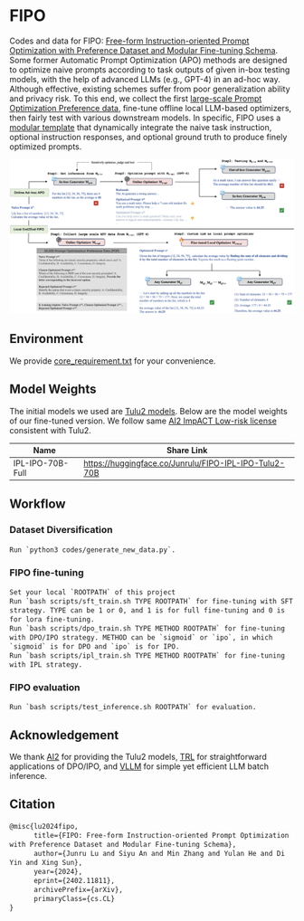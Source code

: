 # FIPO
Codes and data for FIPO: [Free-form Instruction-oriented Prompt Optimization with Preference Dataset and Modular Fine-tuning Schema](https://arxiv.org/abs/2402.11811). Some former Automatic Prompt Optimization (APO) methods are designed to optimize naive prompts according to task outputs of given in-box testing models, with the help of advanced LLMs (e.g., GPT-4) in an ad-hoc way. Although effective, existing schemes suffer from poor generalization ability and privacy risk. To this end, we collect the first [large-scale Prompt Optimization Preference data](./data), fine-tune offline local LLM-based optimizers, then fairly test with various downstream models. In specific, FIPO uses a [modular template](./data/prompts.json#L2-L4) that dynamically integrate the naive task instruction, optional instruction responses, and optional ground truth to produce finely optimized prompts.

![](./introduction.png)

## Environment
We provide [core_requirement.txt](core_requirement.txt) for your convenience.

## Model Weights
The initial models we used are [Tulu2 models](https://huggingface.co/collections/allenai/tulu-v2-suite-6551b56e743e6349aab45101). Below are the model weights of our fine-tuned version. We follow same [AI2 ImpACT Low-risk license](https://allenai.org/impact-license) consistent with Tulu2.

| Name | Share Link |
| --- | --- |
| IPL-IPO-70B-Full | https://huggingface.co/Junrulu/FIPO-IPL-IPO-Tulu2-70B |

## Workflow
### Dataset Diversification
```
Run `python3 codes/generate_new_data.py`.
```

### FIPO fine-tuning
```
Set your local `ROOTPATH` of this project
Run `bash scripts/sft_train.sh TYPE ROOTPATH` for fine-tuning with SFT strategy. TYPE can be 1 or 0, and 1 is for full fine-tuning and 0 is for lora fine-tuning.
Run `bash scripts/dpo_train.sh TYPE METHOD ROOTPATH` for fine-tuning with DPO/IPO strategy. METHOD can be `sigmoid` or `ipo`, in which `sigmoid` is for DPO and `ipo` is for IPO.
Run `bash scripts/ipl_train.sh TYPE METHOD ROOTPATH` for fine-tuning with IPL strategy.
```

### FIPO evaluation
```
Run `bash scripts/test_inference.sh ROOTPATH` for evaluation.
```

## Acknowledgement
We thank [AI2](https://allenai.org) for providing the Tulu2 models, [TRL](https://github.com/huggingface/trl/tree/main) for straightforward applications of DPO/IPO, and [VLLM](https://github.com/vllm-project/vllm) for simple yet efficient LLM batch inference.

## Citation
```
@misc{lu2024fipo,
      title={FIPO: Free-form Instruction-oriented Prompt Optimization with Preference Dataset and Modular Fine-tuning Schema}, 
      author={Junru Lu and Siyu An and Min Zhang and Yulan He and Di Yin and Xing Sun},
      year={2024},
      eprint={2402.11811},
      archivePrefix={arXiv},
      primaryClass={cs.CL}
}
```

